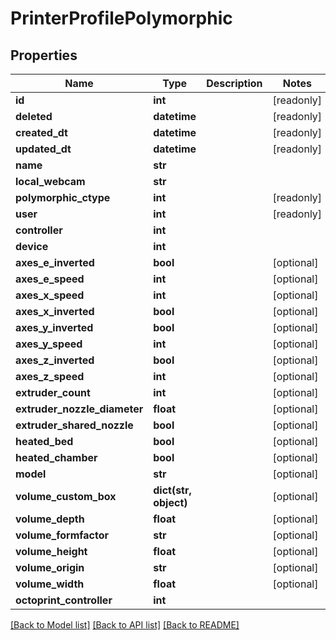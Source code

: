 # PrinterProfilePolymorphic


## Properties
Name | Type | Description | Notes
------------ | ------------- | ------------- | -------------
**id** | **int** |  | [readonly] 
**deleted** | **datetime** |  | [readonly] 
**created_dt** | **datetime** |  | [readonly] 
**updated_dt** | **datetime** |  | [readonly] 
**name** | **str** |  | 
**local_webcam** | **str** |  | 
**polymorphic_ctype** | **int** |  | [readonly] 
**user** | **int** |  | [readonly] 
**controller** | **int** |  | 
**device** | **int** |  | 
**axes_e_inverted** | **bool** |  | [optional] 
**axes_e_speed** | **int** |  | [optional] 
**axes_x_speed** | **int** |  | [optional] 
**axes_x_inverted** | **bool** |  | [optional] 
**axes_y_inverted** | **bool** |  | [optional] 
**axes_y_speed** | **int** |  | [optional] 
**axes_z_inverted** | **bool** |  | [optional] 
**axes_z_speed** | **int** |  | [optional] 
**extruder_count** | **int** |  | [optional] 
**extruder_nozzle_diameter** | **float** |  | [optional] 
**extruder_shared_nozzle** | **bool** |  | [optional] 
**heated_bed** | **bool** |  | [optional] 
**heated_chamber** | **bool** |  | [optional] 
**model** | **str** |  | [optional] 
**volume_custom_box** | **dict(str, object)** |  | [optional] 
**volume_depth** | **float** |  | [optional] 
**volume_formfactor** | **str** |  | [optional] 
**volume_height** | **float** |  | [optional] 
**volume_origin** | **str** |  | [optional] 
**volume_width** | **float** |  | [optional] 
**octoprint_controller** | **int** |  | 

[[Back to Model list]](../README.md#documentation-for-models) [[Back to API list]](../README.md#documentation-for-api-endpoints) [[Back to README]](../README.md)



